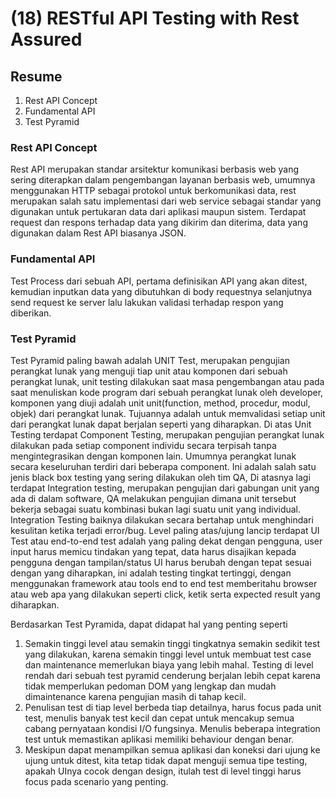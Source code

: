 # (18) RESTful API Testing with Rest Assured
## Resume
1. Rest API Concept
2. Fundamental API
3. Test Pyramid

### Rest API Concept

Rest API merupakan standar arsitektur komunikasi berbasis web yang sering diterapkan dalam pengembangan layanan berbasis web, umumnya menggunakan HTTP sebagai protokol untuk berkomunikasi data, rest merupakan salah satu implementasi dari web service sebagai standar yang digunakan untuk pertukaran data dari aplikasi maupun sistem. Terdapat request dan respons terhadap data yang dikirim dan diterima, data yang digunakan dalam Rest API biasanya JSON.

### Fundamental API

Test Process dari sebuah API, pertama definisikan API yang akan ditest, kemudian inputkan data yang dibutuhkan di body requestnya selanjutnya send request ke server lalu lakukan validasi terhadap respon yang diberikan.

### Test Pyramid

Test Pyramid paling bawah adalah UNIT Test, merupakan pengujian perangkat lunak yang menguji tiap unit atau komponen dari sebuah perangkat lunak, unit testing dilakukan saat masa pengembangan atau pada saat menuliskan kode program dari sebuah perangkat lunak oleh developer, komponen yang diuji adalah unit unit(function, method, procedur, modul, objek) dari perangkat lunak. Tujuannya adalah untuk memvalidasi setiap unit dari perangkat lunak dapat berjalan seperti yang diharapkan.
Di atas Unit Testing terdapat Component Testing, merupakan pengujian perangkat lunak dilakukan pada setiap component individu secara terpisah tanpa mengintegrasikan dengan komponen lain. Umumnya perangkat lunak secara keseluruhan terdiri dari beberapa component. Ini adalah salah satu jenis black box testing yang sering dilakukan oleh tim QA,
Di atasnya lagi terdapat Integration testing, merupakan pengujian dari gabungan unit yang ada di dalam software, QA melakukan pengujian dimana unit tersebut bekerja sebagai suatu kombinasi bukan lagi suatu unit yang individual. Integration Testing baiknya dilakukan secara bertahap untuk menghindari kesulitan ketika terjadi error/bug.
Level paling atas/ujung lancip terdapat UI Test atau end-to-end test adalah yang paling dekat dengan pengguna, user input harus memicu tindakan yang tepat, data harus disajikan kepada pengguna dengan tampilan/status UI harus berubah dengan tepat sesuai dengan yang diharapkan, ini adalah testing tingkat tertinggi, dengan menggunakan framework atau tools end to end test memberitahu browser atau web apa yang dilakukan seperti click, ketik serta expected result yang diharapkan.

Berdasarkan Test Pyramida, dapat didapat hal yang penting seperti

1. Semakin tinggi level atau semakin tinggi tingkatnya semakin sedikit test yang dilakukan, karena semakin tinggi level untuk membuat test case dan maintenance memerlukan biaya yang lebih mahal. Testing di level rendah dari sebuah test pyramid cenderung berjalan lebih cepat karena tidak memperlukan pedoman DOM yang lengkap dan mudah dimaintenance karena pengujian masih di tahap kecil.
2. Penulisan test di tiap level berbeda tiap detailnya, harus focus pada unit test, menulis banyak test kecil dan cepat untuk mencakup semua cabang pernyataan kondisi I/O fungsinya. Menulis beberapa integration test untuk memastikan aplikasi memiliki behaviour dengan benar.
3. Meskipun dapat menampilkan semua aplikasi dan koneksi dari ujung ke ujung untuk ditest, kita tetap tidak dapat menguji semua tipe testing, apakah UInya cocok dengan design, itulah test di level tinggi harus focus pada scenario yang penting.
